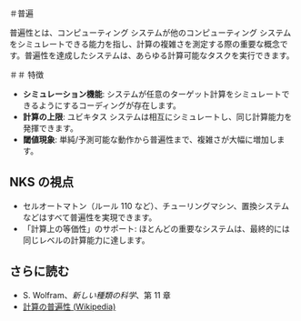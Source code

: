 ＃普遍

普遍性とは、コンピューティング システムが他のコンピューティング システムをシミュレートできる能力を指し、計算の複雑さを測定する際の重要な概念です。普遍性を達成したシステムは、あらゆる計算可能なタスクを実行できます。

＃＃ 特徴
- **シミュレーション機能**: システムが任意のターゲット計算をシミュレートできるようにするコーディングが存在します。
- **計算の上限**: ユビキタス システムは相互にシミュレートし、同じ計算能力を発揮できます。
- **閾値現象**: 単純/予測可能な動作から普遍性まで、複雑さが大幅に増加します。

## NKS の視点
- セルオートマトン（ルール 110 など）、チューリングマシン、置換システムなどはすべて普遍性を実現できます。
- 「計算上の等価性」のサポート: ほとんどの重要なシステムは、最終的には同じレベルの計算能力に達します。

## さらに読む
- S. Wolfram、*新しい種類の科学*、第 11 章
- [計算の普遍性 (Wikipedia)](https://en.wikipedia.org/wiki/Computational_universality)